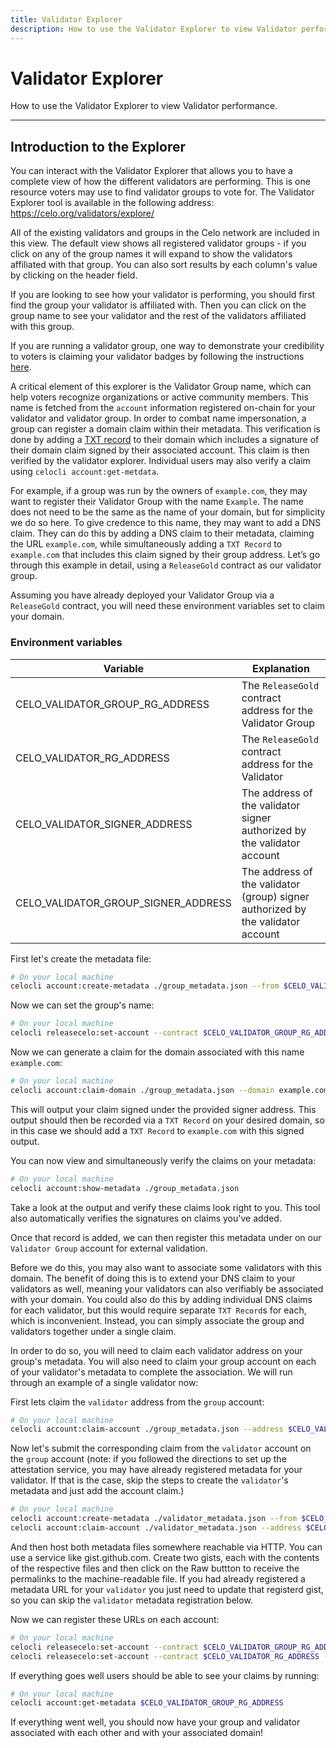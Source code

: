 ```yaml
---
title: Validator Explorer
description: How to use the Validator Explorer to view Validator performance.
---
```


# Validator Explorer

How to use the Validator Explorer to view Validator performance.

---

## Introduction to the Explorer

You can interact with the Validator Explorer that allows you to have a complete view of how the different validators are performing. This is one resource voters may use to find validator groups to vote for. The Validator Explorer tool is available in the following address:
https://celo.org/validators/explore/

All of the existing validators and groups in the Celo network are included in this view. The default view shows all registered validator groups - if you click on any of the group names it will expand to show the validators affiliated with that group. You can also sort results by each column's value by clicking on the header field.

If you are looking to see how your validator is performing, you should first find the group your validator is affiliated with. Then you can click on the group name to see your validator and the rest of the validators affiliated with this group.

If you are running a validator group, one way to demonstrate your credibility to voters is claiming your validator badges by following the instructions [here](https://github.com/celo-org/website/blob/master/validator-badges/README.md).

A critical element of this explorer is the Validator Group name, which can help voters recognize organizations or active community members. This name is fetched from the `account` information registered on-chain for your validator and validator group. In order to combat name impersonation, a group can register a domain claim within their metadata. This verification is done by adding a [TXT record](https://wikipedia.org/wiki/TXT_record) to their domain which includes a signature of their domain claim signed by their associated account. This claim is then verified by the validator explorer. Individual users may also verify a claim using `celocli account:get-metdata`.

For example, if a group was run by the owners of `example.com`, they may want to register their Validator Group with the name `Example`. The name does not need to be the same as the name of your domain, but for simplicity we do so here. To give credence to this name, they may want to add a DNS claim. They can do this by adding a DNS claim to their metadata, claiming the URL `example.com`, while simultaneously adding a `TXT Record` to `example.com` that includes this claim signed by their group address. Let’s go through this example in detail, using a `ReleaseGold` contract as our validator group.

Assuming you have already deployed your Validator Group via a `ReleaseGold` contract, you will need these environment variables set to claim your domain.

### Environment variables

| Variable                            | Explanation                                                                     |
| ----------------------------------- | ------------------------------------------------------------------------------- |
| CELO_VALIDATOR_GROUP_RG_ADDRESS     | The `ReleaseGold` contract address for the Validator Group                      |
| CELO_VALIDATOR_RG_ADDRESS           | The `ReleaseGold` contract address for the Validator                            |
| CELO_VALIDATOR_SIGNER_ADDRESS       | The address of the validator signer authorized by the validator account         |
| CELO_VALIDATOR_GROUP_SIGNER_ADDRESS | The address of the validator (group) signer authorized by the validator account |

First let's create the metadata file:

```bash
# On your local machine
celocli account:create-metadata ./group_metadata.json --from $CELO_VALIDATOR_GROUP_RG_ADDRESS
```

Now we can set the group's name:

```bash
# On your local machine
celocli releasecelo:set-account --contract $CELO_VALIDATOR_GROUP_RG_ADDRESS --property name --value Example.com
```

Now we can generate a claim for the domain associated with this name `example.com`:

```bash
# On your local machine
celocli account:claim-domain ./group_metadata.json --domain example.com --from $CELO_VALIDATOR_GROUP_SIGNER_ADDRESS
```

This will output your claim signed under the provided signer address. This output should then be recorded via a `TXT Record` on your desired domain, so in this case we should add a `TXT Record` to `example.com` with this signed output.

You can now view and simultaneously verify the claims on your metadata:

```bash
# On your local machine
celocli account:show-metadata ./group_metadata.json
```

Take a look at the output and verify these claims look right to you. This tool also automatically verifies the signatures on claims you've added.

Once that record is added, we can then register this metadata under on our `Validator Group` account for external validation.

Before we do this, you may also want to associate some validators with this domain. The benefit of doing this is to extend your DNS claim to your validators as well, meaning your validators can also verifiably be associated with your domain. You could also do this by adding individual DNS claims for each validator, but this would require separate `TXT Record`s for each, which is inconvenient. Instead, you can simply associate the group and validators together under a single claim.

In order to do so, you will need to claim each validator address on your group's metadata. You will also need to claim your group account on each of your validator's metadata to complete the association. We will run through an example of a single validator now:

First lets claim the `validator` address from the `group` account:

```bash
# On your local machine
celocli account:claim-account ./group_metadata.json --address $CELO_VALIDATOR_RG_ADDRESS --from $CELO_VALIDATOR_GROUP_SIGNER_ADDRESS
```

Now let's submit the corresponding claim from the `validator` account on the `group` account (note: if you followed the directions to set up the attestation service, you may have already registered metadata for your validator. If that is the case, skip the steps to create the `validator`'s metadata and just add the account claim.)

```bash
# On your local machine
celocli account:create-metadata ./validator_metadata.json --from $CELO_VALIDATOR_RG_ADDRESS
celocli account:claim-account ./validator_metadata.json --address $CELO_VALIDATOR_GROUP_RG_ADDRESS --from $CELO_VALIDATOR_SIGNER_ADDRESS
```

And then host both metadata files somewhere reachable via HTTP. You can use a service like gist.github.com. Create two gists, each with the contents of the respective files and then click on the Raw buttton to receive the permalinks to the machine-readable file. If you had already registered a metadata URL for your `validator` you just need to update that registerd gist, so you can skip the `validator` metadata registration below.

Now we can register these URLs on each account:

```bash
# On your local machine
celocli releasecelo:set-account --contract $CELO_VALIDATOR_GROUP_RG_ADDRESS --property metaURL --value <VALIDATOR_GROUP_METADATA_URL>
celocli releasecelo:set-account --contract $CELO_VALIDATOR_RG_ADDRESS --property metaURL --value <VALIDATOR_METADATA_URL>
```

If everything goes well users should be able to see your claims by running:

```bash
# On your local machine
celocli account:get-metadata $CELO_VALIDATOR_GROUP_RG_ADDRESS
```

If everything went well, you should now have your group and validator associated with each other and with your associated domain!
